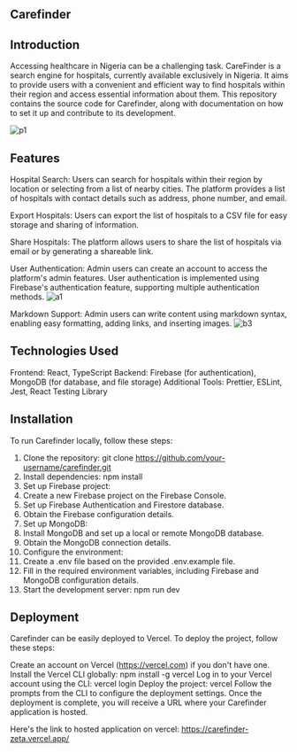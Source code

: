 ## Carefinder

## Introduction

Accessing healthcare in Nigeria can be a challenging task. CareFinder is a search engine for hospitals, currently available exclusively in Nigeria. It aims to provide users with a convenient and efficient way to find hospitals within their region and access essential information about them. This repository contains the source code for Carefinder, along with documentation on how to set it up and contribute to its development.

![p1](https://github.com/Jennydunix/carefinder/assets/88034429/739e2084-55b9-4404-8719-abebf4a12cb2)

## Features
Hospital Search: Users can search for hospitals within their region by location or selecting from a list of nearby cities. The platform provides a list of hospitals with contact details such as address, phone number, and email.

Export Hospitals: Users can export the list of hospitals to a CSV file for easy storage and sharing of information.

Share Hospitals: The platform allows users to share the list of hospitals via email or by generating a shareable link.

User Authentication: Admin users can create an account to access the platform's admin features. User authentication is implemented using Firebase's authentication feature, supporting multiple authentication methods.
![a1](https://github.com/Jennydunix/carefinder/assets/88034429/00b810ea-6d49-4f64-a3ad-40853c8a71cf)



Markdown Support: Admin users can write content using markdown syntax, enabling easy formatting, adding links, and inserting images.
![b3](https://github.com/Jennydunix/carefinder/assets/88034429/e1061af9-b3af-4e80-8423-d9b498ad83be)


## Technologies Used

Frontend: React, TypeScript
Backend: Firebase (for authentication), MongoDB (for database, and file storage)
Additional Tools: Prettier, ESLint, Jest, React Testing Library

## Installation

To run Carefinder locally, follow these steps:

1. Clone the repository: git clone https://github.com/your-username/carefinder.git
2. Install dependencies: npm install
3. Set up Firebase project:
4. Create a new Firebase project on the Firebase Console.
5. Set up Firebase Authentication and Firestore database.
6. Obtain the Firebase configuration details.
7. Set up MongoDB:
8. Install MongoDB and set up a local or remote MongoDB database.
9. Obtain the MongoDB connection details.
10. Configure the environment:
11. Create a .env file based on the provided .env.example file.
12. Fill in the required environment variables, including Firebase and MongoDB configuration details.
13. Start the development server: npm run dev

## Deployment
Carefinder can be easily deployed to Vercel. To deploy the project, follow these steps:

Create an account on Vercel (https://vercel.com) if you don't have one.
Install the Vercel CLI globally: npm install -g vercel
Log in to your Vercel account using the CLI: vercel login
Deploy the project: vercel
Follow the prompts from the CLI to configure the deployment settings.
Once the deployment is complete, you will receive a URL where your Carefinder application is hosted.

Here's the link to hosted application on vercel: https://carefinder-zeta.vercel.app/

